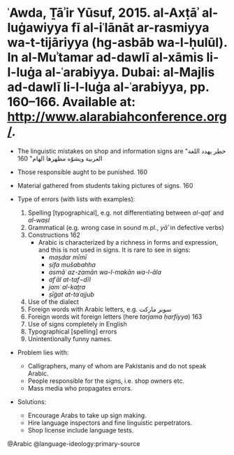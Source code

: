 # ʿAwda, Ṯāʾir Yūsuf, 2015. al-Axṭāʾ al-luġawiyya fī al-iʿlānāt ar-rasmiyya wa-t-tijāriyya (hg-asbāb wa-l-ḥulūl). In al-Muʾtamar ad-dawlī al-xāmis li-l-luġa al-ʿarabiyya. Dubai: al-Majlis ad-dawlī li-l-luġa al-ʿarabiyya, pp. 160–166. Available at: http://www.alarabiahconference.org/.

- The linguistic mistakes on shop and information signs are  "خطر يهدد اللغة العربية ويشوّه مظهرها الهام" 160

- Those responsible aught to be punished. 160

- Material gathered from students taking pictures of signs. 160

- Type of errors (with lists with examples):

    1. Spelling [typographical], e.g. not differentiating between *al-qaṭʿ* and *al-waṣl*
    2. Grammatical (e.g. wrong case in sound m.pl., *yāʾ* in defective verbs)
    3. Constructions 162
       - Arabic is characterized by a richness in forms and expression, and this is not used in signs. It is rare to see in signs:
           - *maṣdar mīmī*
           - *ṣifa mušabahha*
           - *asmāʿ az-zamān wa-l-makān wa-l-āla*
           - *afʿāl at-taf¬dīl*
           - *jamʿ al-kaṯra*
           - *ṣīġat at-taʿajjub*
    4. Use of the  dialect
    5. Foreign words with Arabic letters, e.g. سوبر ماركت
    6. Foreign words wit foreign letters (here *tarjama ḥarfiyya*) 163
    7. Use of signs completely in English
    8. Typographical [spelling] errors
    9. Unintentionally funny names.

- Problem lies with: 
    - Calligraphers, many of whom are Pakistanis and do not speak Arabic.
    - People responsible for the signs, i.e. shop owners etc.
    - Mass media who propagates errors.

- Solutions:
    - Encourage Arabs to take up sign making.
    - Hire language inspectors and fine linguistic perpetrators.
    - Shop license include language tests.

@Arabic
@language-ideology:primary-source
